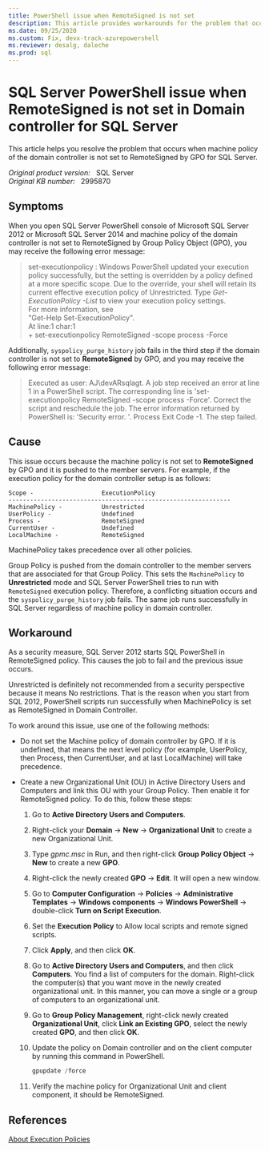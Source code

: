 ```yaml
---
title: PowerShell issue when RemoteSigned is not set
description: This article provides workarounds for the problem that occurs when machine policy of the domain controller is not set to RemoteSigned by GPO for SQL Server.
ms.date: 09/25/2020
ms.custom: Fix, devx-track-azurepowershell
ms.reviewer: desalg, daleche
ms.prod: sql
---
```

# SQL Server PowerShell issue when RemoteSigned is not set in Domain controller for SQL Server

This article helps you resolve the problem that occurs when machine policy of the domain controller is not set to RemoteSigned by GPO for SQL Server.

_Original product version:_ &nbsp; SQL Server  
_Original KB number:_ &nbsp; 2995870

## Symptoms

When you open SQL Server PowerShell console of Microsoft SQL Server 2012 or Microsoft SQL Server 2014 and machine policy of the domain controller is not set to RemoteSigned by Group Policy Object (GPO), you may receive the following error message:

> set-executionpolicy : Windows PowerShell updated your execution policy successfully, but the setting is overridden by a policy defined at a more specific scope. Due to the override, your shell will retain its current effective execution policy of Unrestricted. Type *Get-ExecutionPolicy -List* to view your execution policy settings.  
For more information, see  
"Get-Help Set-ExecutionPolicy".  
At line:1 char:1  
\+ set-executionpolicy RemoteSigned -scope process -Force

Additionally, `syspolicy_purge_history` job fails in the third step if the domain controller is not set to **RemoteSigned** by GPO, and you may receive the following error message:

> Executed as user: AJ\devARsqlagt. A job step received an error at line 1 in a PowerShell script. The corresponding line is 'set-executionpolicy RemoteSigned -scope process -Force'. Correct the script and reschedule the job. The error information returned by PowerShell is: 'Security error. '. Process Exit Code -1. The step failed.

## Cause

This issue occurs because the machine policy is not set to **RemoteSigned** by GPO and it is pushed to the member servers. For example, if the execution policy for the domain controller setup is as follows:

```console
Scope -                   ExecutionPolicy
--------------------------------------------------------------
MachinePolicy -           Unrestricted
UserPolicy -              Undefined
Process -                 RemoteSigned
CurrentUser -             Undefined
LocalMachine -            RemoteSigned
```

MachinePolicy takes precedence over all other policies.

Group Policy is pushed from the domain controller to the member servers that are associated for that Group Policy. This sets the `MachinePolicy` to **Unrestricted** mode and SQL Server PowerShell tries to run with `RemoteSigned` execution policy. Therefore, a conflicting situation occurs and the `syspolicy_purge_history` job fails. The same job runs successfully in SQL Server regardless of machine policy in domain controller.

## Workaround

As a security measure, SQL Server 2012 starts SQL PowerShell in RemoteSigned policy. This causes the job to fail and the previous issue occurs.

Unrestricted  is definitely not recommended from a security perspective because it means No restrictions. That is the reason when you start from SQL 2012, PowerShell scripts run successfully when MachinePolicy is set as RemoteSigned in Domain Controller.

To work around this issue, use one of the following methods:

- Do not set the Machine policy of domain controller by GPO. If it is undefined, that means the next level policy (for example, UserPolicy, then Process, then CurrentUser, and at last LocalMachine) will take precedence.

- Create a new Organizational Unit (OU) in Active Directory Users and Computers and link this OU with your Group Policy. Then enable it for RemoteSigned policy. To do this, follow these steps:

  1. Go to **Active Directory Users and Computers**.
  2. Right-click your **Domain** -> **New** -> **Organizational Unit** to create a new Organizational Unit.
  3. Type *gpmc.msc* in Run, and then right-click **Group Policy Object** -> **New** to create a new **GPO**.
  4. Right-click the newly created **GPO** -> **Edit**. It will open a new window.
  5. Go to **Computer Configuration** -> **Policies** -> **Administrative Templates** -> **Windows components** -> **Windows PowerShell** -> double-click **Turn on Script Execution**.
  6. Set the **Execution Policy** to Allow local scripts and remote signed scripts.
  7. Click **Apply**, and then click **OK**.
  8. Go to **Active Directory Users and Computers**, and then click **Computers**. You find a list of computers for the domain. Right-click the computer(s) that you want move in the newly created organizational unit. In this manner, you can move a single or a group of computers to an organizational unit.
  9. Go to **Group Policy Management**, right-click newly created **Organizational Unit**, click **Link an Existing GPO**, select the newly created **GPO**, and then click **OK**.
  10. Update the policy on Domain controller and on the client computer by running this command in PowerShell.

        ```powershell
        gpupdate /force
        ```

  11. Verify the machine policy for Organizational Unit and client component, it should be RemoteSigned.

## References

[About Execution Policies](/powershell/module/microsoft.powershell.core/about/about_execution_policies)
